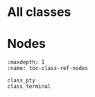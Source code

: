 # All classes

# Nodes

```{toctree}
:maxdepth: 1
:name: toc-class-ref-nodes

class_pty
class_terminal
```
